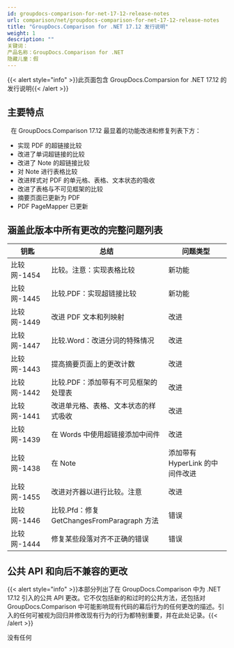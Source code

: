 ```yaml
---
id: groupdocs-comparison-for-net-17-12-release-notes
url: comparison/net/groupdocs-comparison-for-net-17-12-release-notes
title: "GroupDocs.Comparison for .NET 17.12 发行说明"
weight: 1
description: ""
关键词：
产品名称：GroupDocs.Comparison for .NET
隐藏儿童：假
---
```

{{< alert style="info" >}}此页面包含 GroupDocs.Comparsion for .NET 17.12 的发行说明{{< /alert >}}

## 主要特点

 
在 GroupDocs.Comparison 17.12 最显着的功能改进和修复列表下方：

* 实现 PDF 的超链接比较
* 改进了单词超链接的比较
* 改进了 Note 的超链接比较
* 对 Note 进行表格比较
* 改进样式对 PDF 的单元格、表格、文本状态的吸收
* 改进了表格与不可见框架的比较
* 摘要页面已更新为 PDF
* PDF PageMapper 已更新

## 涵盖此版本中所有更改的完整问题列表

|钥匙 |总结 |问题类型 |
| --- | --- | --- |
|比较网-1454 |比较。注意：实现表格比较 |新功能 |
|比较网-1445 |比较.PDF：实现超链接比较 |新功能 |
|比较网-1449 |改进 PDF 文本和列映射 |改进 |
|比较网-1447 |比较.Word：改进分词的特殊情况 |改进 |
|比较网-1443 |提高摘要页面上的更改计数 |改进 |
|比较网-1442 |比较.PDF：添加带有不可见框架的处理表 |改进 |
|比较网-1441 |改进单元格、表格、文本状态的样式吸收 |改进 |
|比较网-1439 |在 Words 中使用超链接添加中间件 |改进 |
|比较网-1438 |在 Note | 添加带有 HyperLink 的中间件改进 |
|比较网-1455 |改进对齐器以进行比较。注意 |改进 |
|比较网-1446 |比较.Pfd：修复 GetChangesFromParagraph 方法 |错误 |
|比较网-1444 |修复某些段落对齐不正确的错误 |错误 |

## 公共 API 和向后不兼容的更改

{{< alert style="info" >}}本部分列出了在 GroupDocs.Comparison 中为 .NET 17.12 引入的公共 API 更改。它不仅包括新的和过时的公共方法，还包括对 GroupDocs.Comparison 中可能影响现有代码的幕后行为的任何更改的描述。引入的任何可被视为回归并修改现有行为的行为都特别重要，并在此处记录。{{< /alert >}}

没有任何

